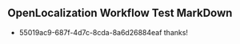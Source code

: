 ## OpenLocalization Workflow Test MarkDown
* 55019ac9-687f-4d7c-8cda-8a6d26884eaf 
thanks!<!--HONumber=Mar16_HO2-->
